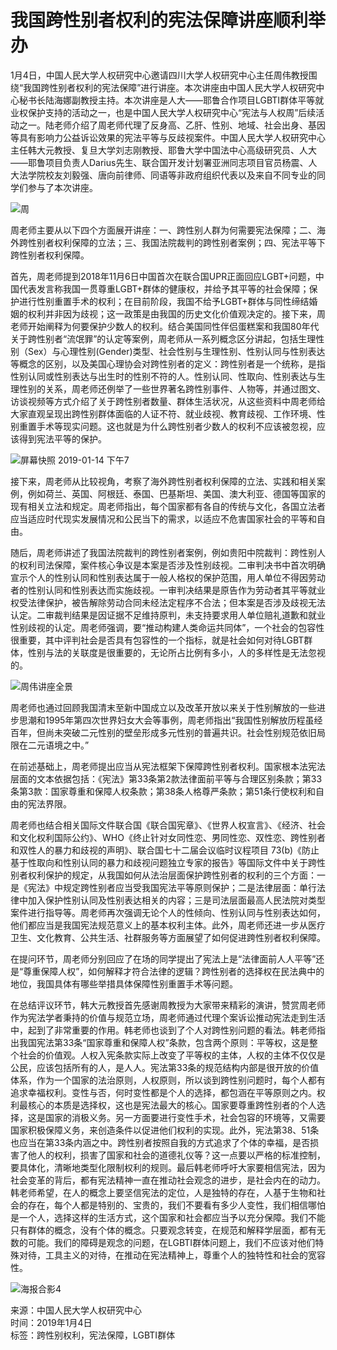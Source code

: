 # 我国跨性别者权利的宪法保障讲座顺利举办

1月4日，中国人民大学人权研究中心邀请四川大学人权研究中心主任周伟教授围绕“我国跨性别者权利的宪法保障”进行讲座。本次讲座由中国人民大学人权研究中心秘书长陆海娜副教授主持。本次讲座是人大——耶鲁合作项目LGBTI群体平等就业权保护支持的活动之一，也是中国人民大学人权研究中心“宪法与人权周”后续活动之一。陆老师介绍了周老师代理了反身高、乙肝、性别、地域、社会出身、基因等具有影响力公益诉讼效果的宪法平等与反歧视案件。中国人民大学人权研究中心主任韩大元教授、复旦大学刘志刚教授、耶鲁大学中国法中心高级研究员、人大——耶鲁项目负责人Darius先生、联合国开发计划署亚洲同志项目官员杨震、人大法学院校友刘毅强、唐向前律师、同语等非政府组织代表以及来自不同专业的同学们参与了本次讲座。

![周](../../upic/20190120/20190120151858318001.jpg)

周老师主要从以下四个方面展开讲座：一、跨性别人群为何需要宪法保障；二、海外跨性别者权利保障的立法；三、我国法院裁判的跨性别者案例；四、宪法平等下跨性别者权利保障。

首先，周老师提到2018年11月6日中国首次在联合国UPR正面回应LGBT+问题，中国代表发言称我国一贯尊重LGBT+群体的健康权，并给予其平等的社会保障；保护进行性别重置手术的权利；在目前阶段，我国不给予LGBT+群体与同性缔结婚姻的权利并非因为歧视；这一政策是由我国的历史文化价值观决定的。接下来，周老师开始阐释为何要保护少数人的权利。结合美国同性伴侣蛋糕案和我国80年代关于跨性别者“流氓罪”的认定等案例，周老师从一系列概念区分讲起，包括生理性别（Sex）与心理性别(Gender)类型、社会性别与生理性别、性别认同与性别表达等概念的区别，以及美国心理协会对跨性别者的定义：跨性别者是一个统称，是指性别认同或性别表达与出生时的性别不符的人。性别认同、性取向、性别表达与生理性别的关系，周老师还例举了一些世界著名跨性别事件、人物等，并通过图文、访谈视频等方式介绍了关于跨性别者数量、群体生活状况，从这些资料中周老师给大家直观呈现出跨性别群体面临的人证不符、就业歧视、教育歧视、工作环境、性别重置手术等现实问题。这也就是为什么跨性别者少数人的权利不应该被忽视，应该得到宪法平等的保护。

![屏幕快照 2019-01-14 下午7](../../upic/20190120/20190120151859300002.png)

接下来，周老师从比较视角，考察了海外跨性别者权利保障的立法、实践和相关案例，例如荷兰、英国、阿根廷、泰国、巴基斯坦、美国、澳大利亚、德国等国家的现有相关立法和规定。周老师指出，每个国家都有各自的传统与文化，各国立法者应当适应时代现实发展情况和公民当下的需求，以适应不危害国家社会的平等和自由。

随后，周老师讲述了我国法院裁判的跨性别者案例，例如贵阳中院裁判：跨性别人的权利司法保障，案件核心争议是本案是否涉及性别歧视。二审判决书中首次明确宣示个人的性别认同和性别表达属于一般人格权的保护范围，用人单位不得因劳动者的性别认同和性别表达而实施歧视。一审判决结果是原告作为劳动者其平等就业权受法律保护，被告解除劳动合同未经法定程序不合法；但本案是否涉及歧视无法认定。二审裁判结果是因证据不足维持原判，未支持要求用人单位赔礼道歉和就业性别歧视的认定。周老师强调，要“推动构建人类命运共同体”，一个社会的包容性很重要，其中评判社会是否具有包容性的一个指标，就是社会如何对待LGBT群体，性别与法的关联度是很重要的，无论所占比例有多小，人的多样性是无法忽视的。

![周伟讲座全景](../../upic/20190120/20190120151900584003.jpg)

周老师也通过回顾我国清末至新中国成立以及改革开放以来关于性别解放的一些进步思潮和1995年第四次世界妇女大会等事例，周老师指出“我国性别解放历程虽经百年，但尚未突破二元性别的壁垒形成多元性别的普遍共识。社会性别规范依旧局限在二元语境之中。”

在前述基础上，周老师提出应当从宪法框架下保障跨性别者权利。国家根本法宪法层面的文本依据包括：《宪法》第33条第2款法律面前平等与合理区别条款；第33条第3款：国家尊重和保障人权条款；第38条人格尊严条款；第51条行使权利和自由的宪法界限。

周老师也结合相关国际文件联合国《联合国宪章》、《世界人权宣言》、《经济、社会和文化权利国际公约》、WHO《终止针对女同性恋、男同性恋、双性恋、跨性别者和双性人的暴力和歧视的声明》、联合国七十二届会议临时议程项目 73(b)《防止基于性取向和性别认同的暴力和歧视问题独立专家的报告》等国际文件中关于跨性别者权利保护的规定，从我国如何从法治层面保护跨性别者的权利的三个方面：一是《宪法》中规定跨性别者应当受我国宪法平等原则保护；二是法律层面：单行法律中加入保护性别认同及性别表达相关的内容；三是司法层面最高人民法院对类型案件进行指导等。周老师再次强调无论个人的性倾向、性别认同与性别表达如何，他们都应当是我国宪法规范意义上的基本权利主体。此外，周老师还进一步从医疗卫生、文化教育、公共生活、社群服务等方面展望了如何促进跨性别者权利保障。

在提问环节，周老师分别回应了在场的同学提出了宪法上是“法律面前人人平等”还是“尊重保障人权”，如何解释才符合法律的逻辑？跨性别者的选择权在民法典中的地位，我国具体有哪些举措具体保障性别重置手术等问题。

在总结评议环节，韩大元教授首先感谢周教授为大家带来精彩的演讲，赞赏周老师作为宪法学者秉持的价值与规范立场，周老师通过代理个案诉讼推动宪法走到生活中，起到了非常重要的作用。韩老师也谈到了个人对跨性别问题的看法。韩老师指出我国宪法第33条“国家尊重和保障人权”条款，包含两个原则：平等权，这是整个社会的价值观。人权入宪条款实际上改变了平等权的主体，人权的主体不仅仅是公民，应该包括所有的人，是人人。宪法第33条的规范结构内部是很开放的价值体系，作为一个国家的法治原则，人权原则，所以谈到跨性别问题时，每个人都有追求幸福权利。变性与否，何时变性都是个人的选择，都包涵在平等原则之内。权利最核心的本质是选择权，这也是宪法最大的核心。国家要尊重跨性别者的个人选择，这是国家的消极义务。另一方面要进行变性手术，社会包容的环境等，又需要国家积极保障义务，来创造条件以促进他们权利的实现。此外，宪法第38、51条也应当在第33条内涵之中。跨性别者按照自我的方式追求了个体的幸福，是否损害了他人的权利，损害了国家和社会的道德礼仪等？这一点要以严格的标准控制，要具体化，清晰地类型化限制权利的规则。最后韩老师呼吁大家要相信宪法，因为社会变革的背后，都有宪法精神一直在推动社会观念的进步，是社会内在的动力。韩老师希望，在人的概念上要坚信宪法的定位，人是独特的存在，人基于生物和社会的存在，每个人都是特别的、宝贵的，我们不要看有多少人变性，我们相信哪怕是一个人，选择这样的生活方式，这个国家和社会都应当予以充分保障。我们不能只有群体的概念，没有个体的概念。只要观念转变，在规范和解释学层面，都有无数的可能。我们的障碍是观念的问题，在LGBTI群体问题上，我们不应该对他们特殊对待，工具主义的对待，在推动在宪法精神上，尊重个人的独特性和社会的宽容性。

![海报合影4](../../upic/20190120/20190120151900908004.jpg)

来源：中国人民大学人权研究中心  
时间：2019年1月4日  
标签：跨性别权利，宪法保障，LGBTI群体  
